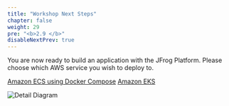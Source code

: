 ```yaml
---
title: "Workshop Next Steps"
chapter: false
weight: 29
pre: "<b>2.9 </b>"
disableNextPrev: true
---
```


You are now ready to build an application with the JFrog Platform. Please choose which AWS service you wish to deploy to.

<a href="/3_deploy_ecs.html" class="credit-btn">Amazon ECS using Docker Compose</a>    <a href="/4_deploy_eks.html" class="credit-btn">Amazon EKS</a>

![Detail Diagram](/images/CICD-detail-diagram.png)

